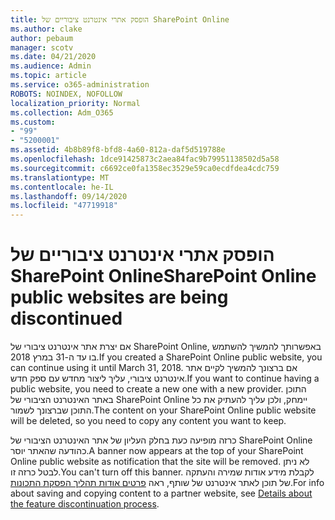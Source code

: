 ```yaml
---
title: הופסק אתרי אינטרנט ציבוריים של SharePoint Online
ms.author: clake
author: pebaum
manager: scotv
ms.date: 04/21/2020
ms.audience: Admin
ms.topic: article
ms.service: o365-administration
ROBOTS: NOINDEX, NOFOLLOW
localization_priority: Normal
ms.collection: Adm_O365
ms.custom:
- "99"
- "5200001"
ms.assetid: 4b8b89f8-bfd8-4a60-812a-daf5d519788e
ms.openlocfilehash: 1dce91425873c2aea84fac9b79951138502d5a58
ms.sourcegitcommit: c6692ce0fa1358ec3529e59ca0ecdfdea4cdc759
ms.translationtype: MT
ms.contentlocale: he-IL
ms.lasthandoff: 09/14/2020
ms.locfileid: "47719918"
---
```

# <a name="sharepoint-online-public-websites-are-being-discontinued"></a><span data-ttu-id="67c59-102">הופסק אתרי אינטרנט ציבוריים של SharePoint Online</span><span class="sxs-lookup"><span data-stu-id="67c59-102">SharePoint Online public websites are being discontinued</span></span>

<span data-ttu-id="67c59-103">אם יצרת אתר אינטרנט ציבורי של SharePoint Online, באפשרותך להמשיך להשתמש בו עד ה-31 במרץ 2018.</span><span class="sxs-lookup"><span data-stu-id="67c59-103">If you created a SharePoint Online public website, you can continue using it until March 31, 2018.</span></span> <span data-ttu-id="67c59-104">אם ברצונך להמשיך לקיים אתר אינטרנט ציבורי, עליך ליצור מחדש עם ספק חדש.</span><span class="sxs-lookup"><span data-stu-id="67c59-104">If you want to continue having a public website, you need to create a new one with a new provider.</span></span> <span data-ttu-id="67c59-105">התוכן באתר האינטרנט הציבורי של SharePoint Online יימחק, ולכן עליך להעתיק את כל התוכן שברצונך לשמור.</span><span class="sxs-lookup"><span data-stu-id="67c59-105">The content on your SharePoint Online public website will be deleted, so you need to copy any content you want to keep.</span></span>
  
<span data-ttu-id="67c59-106">כרזה מופיעה כעת בחלק העליון של אתר האינטרנט הציבורי של SharePoint Online כהודעה שהאתר יוסר.</span><span class="sxs-lookup"><span data-stu-id="67c59-106">A banner now appears at the top of your SharePoint Online public website as notification that the site will be removed.</span></span> <span data-ttu-id="67c59-107">לא ניתן לבטל כרזה זו.</span><span class="sxs-lookup"><span data-stu-id="67c59-107">You can't turn off this banner.</span></span> <span data-ttu-id="67c59-108">לקבלת מידע אודות שמירה והעתקה של תוכן לאתר אינטרנט של שותף, ראה [פרטים אודות תהליך הפסקת התכונות](https://go.microsoft.com/fwlink/?linkid=866980).</span><span class="sxs-lookup"><span data-stu-id="67c59-108">For info about saving and copying content to a partner website, see [Details about the feature discontinuation process](https://go.microsoft.com/fwlink/?linkid=866980).</span></span>
  